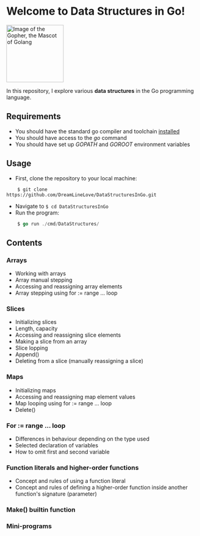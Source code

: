 # Welcome to Data Structures in Go!
<img src="https://www.golinuxcloud.com/wp-content/uploads/goher2-1-218x300.jpg" width="150px" alt="Image of the Gopher, the Mascot of Golang" />

In this repository, I explore various **data structures** in the Go programming language.

## Requirements
- You should have the standard go compiler and toolchain <a href="https://go.dev/learn/" target="_blank">installed</a>
- You should have access to the *go* command
- You should have set up *GOPATH* and *GOROOT* environment variables

## Usage
- First, clone the repository to your local machine:
```
    $ git clone https://github.com/DreamLineLove/DataStructuresInGo.git
```
- Navigate to ```$ cd DataStructuresInGo```
- Run the program:
```go
    $ go run ./cmd/DataStructures/
```

## Contents
### Arrays
- Working with arrays
- Array manual stepping
- Accessing and reassigning array elements
- Array stepping using for := range ... loop
### Slices 
- Initializing slices
- Length, capacity
- Accessing and reassigning slice elements
- Making a slice from an array
- Slice lopping
- Append()
- Deleting from a slice (manually reassigning a slice)
### Maps
- Initializing maps
- Accessing and reassigning map element values
- Map looping using for := range ... loop
- Delete()
### For := range ... loop
- Differences in behaviour depending on the type used
- Selected declaration of variables
- How to omit first and second variable
### Function literals and higher-order functions
- Concept and rules of using a function literal
- Concept and rules of defining a higher-order function inside another function's signature (parameter)
### Make() builtin function
### Mini-programs
